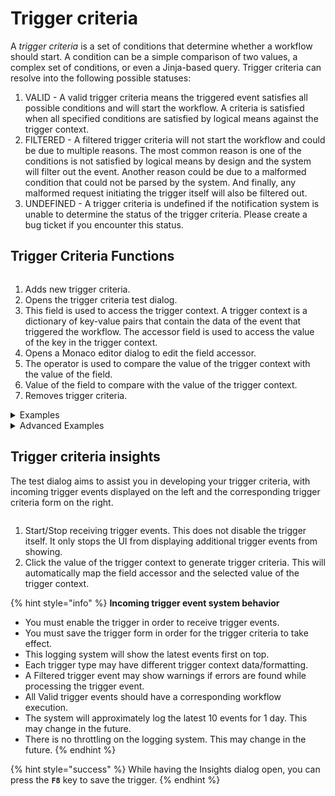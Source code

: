 # Trigger criteria

A _trigger criteria_ is a set of conditions that determine whether a workflow should start. A condition can be a simple comparison of two values, a complex set of conditions, or even a Jinja-based query. Trigger criteria can resolve into the following possible statuses:

1. VALID - A valid trigger criteria means the triggered event satisfies all possible conditions and will start the workflow. A criteria is satisfied when all specified conditions are satisfied by logical means against the trigger context.
2. FILTERED - A filtered trigger criteria will not start the workflow and could be due to multiple reasons. The most common reason is one of the conditions is not satisfied by logical means by design and the system will filter out the event. Another reason could be due to a malformed condition that could not be parsed by the system. And finally, any malformed request initiating the trigger itself will also be filtered out.
3. UNDEFINED - A trigger criteria is undefined if the notification system is unable to determine the status of the trigger criteria. Please create a bug ticket if you encounter this status.

## Trigger Criteria Functions

<figure><img src="../../../.gitbook/assets/from-trigger-criteria-form.png" alt=""><figcaption></figcaption></figure>

1. Adds new trigger criteria.
2. Opens the trigger criteria test dialog.
3. This field is used to access the trigger context. A trigger context is a dictionary of key-value pairs that contain the data of the event that triggered the workflow. The accessor field is used to access the value of the key in the trigger context.
4. Opens a Monaco editor dialog to edit the field accessor.
5. The operator is used to compare the value of the trigger context with the value of the field.
6. Value of the field to compare with the value of the trigger context.
7. Removes trigger criteria.

<details>

<summary>Examples</summary>

Given the following trigger context:

```javascript
{
    fruit: "apple",
    fruits: ["APPLE", "orange", "banana"],
    price: 1.99,
    types: {
        colors: ["red", "orange", "yellow"],
    }
}
```

The following trigger criteria will be valid:

<img src="../../../.gitbook/assets/examples-1.png" alt="" data-size="original">

* The field accessor uses dot notation to access the value in the trigger context
* If you are making use of the `In` or `Not In` operator, be sure to press the `Enter` key to convert the value into a list
* As of now, you cannot have identical field accessors in the same trigger criteria (exception in Jinja criteria)
* Under the hood, we make use of simple Python operators to compare the values of the trigger context and the field value. For more information, please refer to the [Python Operators](https://www.w3schools.com/python/python_operators.asp)
* Default conditions are `AND` conditions. If you want to use `OR` conditions, you can use the Jinja criteria. Please see the advanced examples below.

</details>

<details>

<summary>Advanced Examples</summary>

Given the following trigger context:

```javascript
{
    fruit: "apple",
    fruits: ["APPLE", "orange", "banana"],
    price: 1.99,
    types: {
        colors: ["red", "orange", "yellow"],
    }
}
```

The following Jinja evaluation will be valid:

```jinja2
{{ CTX.fruit == 'apple' or CTX.price < 2 }}
```

* Jinja evaulations do not require a field accessor, and the entire trigger context is available under the `CTX` variable.

</details>

## Trigger criteria insights

The test dialog aims to assist you in developing your trigger criteria, with incoming trigger events displayed on the left and the corresponding trigger criteria form on the right.

<figure><img src="../../../.gitbook/assets/tc-notification.png" alt=""><figcaption></figcaption></figure>

1. Start/Stop receiving trigger events. This does not disable the trigger itself. It only stops the UI from displaying additional trigger events from showing.
2. Click the value of the trigger context to generate trigger criteria. This will automatically map the field accessor and the selected value of the trigger context.

{% hint style="info" %}
**Incoming trigger event system behavior**

* You must enable the trigger in order to receive trigger events.
* You must save the trigger form in order for the trigger criteria to take effect.
* This logging system will show the latest events first on top.
* Each trigger type may have different trigger context data/formatting.
* A Filtered trigger event may show warnings if errors are found while processing the trigger event.
* All Valid trigger events should have a corresponding workflow execution.
* The system will approximately log the latest 10 events for 1 day. This may change in the future.
* There is no throttling on the logging system. This may change in the future.
{% endhint %}

{% hint style="success" %}
While having the Insights dialog open, you can press the **`F8`** key to save the trigger.
{% endhint %}

